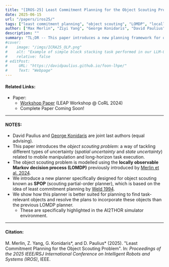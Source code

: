 ```yaml
---
title: "[IROS-25] Least Commitment Planning for the Object Scouting Problem"
date: 2025-06-15
url: "/papers/iros25/"
tags: ["least commitment planning", "object scouting", "LOMDP", "locally observable Markov decision process", "robot simulation"]
author: ["Max Merlin", "Ziyi Yang", "George Konidaris", "David Paulius"]
description: ""
summary: "TL;DR -- This paper introduces a new planning framework for object scouting called the Scouting Partial-Order Planner, which exploits partial order and regression planning to plan around gaps in knowledge the robot may have about the existence, location, and state of relevant objects in its environment."
#cover:
#    image: "/imgs/ICRA25_OLP.png"
#    alt: "Example of simple block stacking task performed in our LLM-OLP paper"
#    relative: false
# editPost:
#     URL: "https://davidpaulius.github.io/foon-lhpe/"
#     Text: "Webpage"
---
```


#### Related Links:

+ Paper:
  + [Workshop Paper](https://openreview.net/forum?id=t3mtZQqwNS) (LEAP Workshop @ CoRL 2024)
  + Complete Paper Coming Soon!
---

#### NOTES:

+ David Paulius and [George Konidaris](https://cs.brown.edu/~gdk/) are joint last authors (equal advising).
+ This paper introduces the _object scouting problem_: a way of tackling different types of uncertainty (_spatial uncertainty_ and _state uncertainty_) related to mobile manipulation and long-horizon task execution.
+ The object scouting problem is modelled using the **locally observable Markov decision process (LOMDP)** previously introduced by [Merlin et al. 2024](https://ieeexplore.ieee.org/abstract/document/10610876).
+ We introduce a new planner specifically designed for object scouting known as **SPOP** (scouting partial-order planner), which is based on the idea of least commitment planning by [Weld 1994](https://ojs.aaai.org/aimagazine/index.php/aimagazine/article/view/1109).
+ We show how this planner is better suited for planning to find task-relevant objects and resolve the plans to incorporate these objects than the previous LOMDP planner.
  + These are specifically highlighted in the AI2THOR simulator environment.


---

#### Citation:

M. Merlin, Z. Yang, G. Konidaris*, and D. Paulius* (2025). "Least Commitment Planning for the Object Scouting Problem". In: *Proceedings of the 2025 IEEE/RSJ International Conference on Intelligent Robots and Systems (IROS)*, IEEE.

